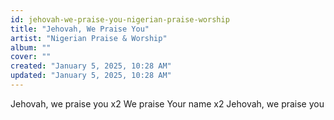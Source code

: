 ```yaml
---
id: jehovah-we-praise-you-nigerian-praise-worship
title: "Jehovah, We Praise You"
artist: "Nigerian Praise & Worship"
album: ""
cover: ""
created: "January 5, 2025, 10:28 AM"
updated: "January 5, 2025, 10:28 AM"
---
```


Jehovah, we praise you x2
We praise Your name x2
Jehovah, we praise you